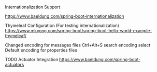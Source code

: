 Internationalization Support

https://www.baeldung.com/spring-boot-internationalization

Thymeleaf Configuration (For testing internationalization)
https://www.mkyong.com/spring-boot/spring-boot-hello-world-example-thymeleaf/

Changed encoding for messages files
Ctrl+Alt+S search encoding select 
Default encoding for properties files

TODO 
Actuator Integration
https://www.baeldung.com/spring-boot-actuators
